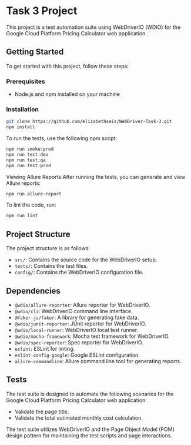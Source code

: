 # Task 3 Project

This project is a test automation suite using WebDriverIO (WDIO) for the Google Cloud Platform Pricing Calculator web application.

## Getting Started

To get started with this project, follow these steps:

### Prerequisites

- Node.js and npm installed on your machine

### Installation

```bash
git clone https://github.com/elizabethseis/WebDriver-Task-3.git
npm install
```

To run the tests, use the following npm script:
```bash
npm run smoke:prod
npm run test:dev
npm run test:qa
npm run test:prod
```

Viewing Allure Reports
After running the tests, you can generate and view Allure reports:
```bash
npm run allure-report
```

To lint the code, run:
```bash
npm run lint
```

## Project Structure

The project structure is as follows:

- `src/`: Contains the source code for the WebDriverIO setup.
- `tests/`: Contains the test files.
- `config/`: Contains the WebDriverIO configuration file.

## Dependencies
- `@wdio/allure-reporter`: Allure reporter for WebDriverIO.
- `@wdio/cli`: WebDriverIO command line interface.
- `@faker-js/faker`: A library for generating fake data.
- `@wdio/junit-reporter`: JUnit reporter for WebDriverIO.
- `@wdio/local-runner`: WebDriverIO local test runner.
- `@wdio/mocha-framework`: Mocha test framework for WebDriverIO.
- `@wdio/spec-reporter`: Spec reporter for WebDriverIO.
- `eslint`: ESLint for linting.
- `eslint-config-google`: Google ESLint configuration.
- `allure-commandline`: Allure command line tool for generating reports.

## Tests
The test suite is designed to automate the following scenarios for the Google Cloud Platform Pricing Calculator web application:
- Validate the page title.
- Validate the total estimated monthly cost calculation.

The test suite utilizes WebDriverIO and the Page Object Model (POM) design pattern for maintaining the test scripts and page interactions.

